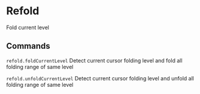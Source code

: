 # Refold

Fold current level

## Commands

`refold.foldCurrentLevel` Detect current cursor folding level and fold all folding range of same level

`refold.unfoldCurrentLevel` Detect current cursor folding level and unfold all folding range of same level
